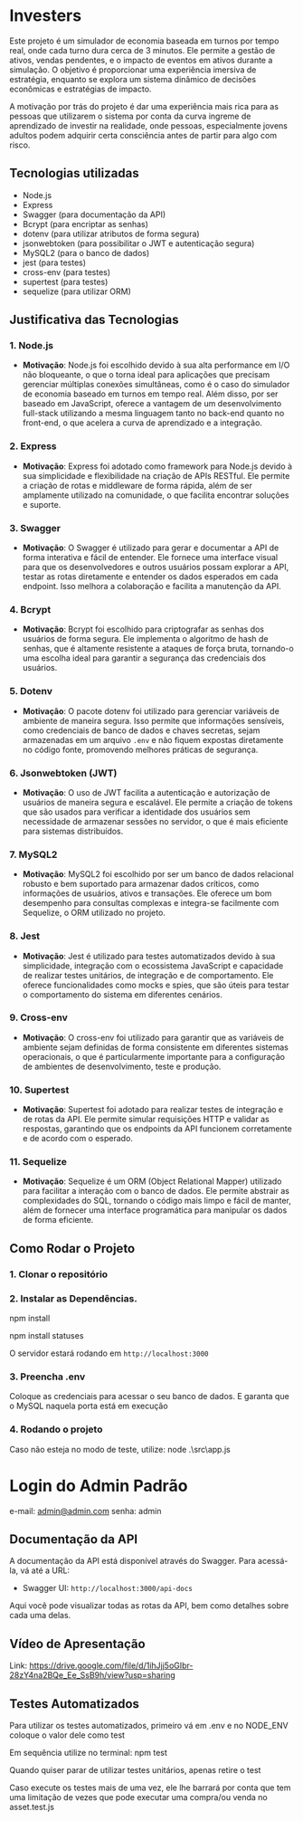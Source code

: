 # Investers

Este projeto é um simulador de economia baseada em turnos por tempo real, onde cada turno dura cerca de 3 minutos. Ele permite a gestão de ativos, vendas pendentes, e o impacto de eventos em ativos durante a simulação. O objetivo é proporcionar uma experiência imersiva de estratégia, enquanto se explora um sistema dinâmico de decisões econômicas e estratégias de impacto.

A motivação por trás do projeto é dar uma experiência mais rica para as pessoas que utilizarem o sistema por conta da curva ingreme de aprendizado de investir na realidade, onde pessoas, especialmente jovens adultos podem adquirir certa consciência antes de partir para algo com risco.

## Tecnologias utilizadas

- Node.js
- Express
- Swagger (para documentação da API)
- Bcrypt (para encriptar as senhas)
- dotenv (para utilizar atributos de forma segura)
- jsonwebtoken (para possibilitar o JWT e autenticação segura)
- MySQL2 (para o banco de dados)
- jest (para testes)
- cross-env (para testes)
- supertest (para testes)
- sequelize (para utilizar ORM)

## Justificativa das Tecnologias

### 1. **Node.js**
   - **Motivação**: Node.js foi escolhido devido à sua alta performance em I/O não bloqueante, o que o torna ideal para aplicações que precisam gerenciar múltiplas conexões simultâneas, como é o caso do simulador de economia baseado em turnos em tempo real. Além disso, por ser baseado em JavaScript, oferece a vantagem de um desenvolvimento full-stack utilizando a mesma linguagem tanto no back-end quanto no front-end, o que acelera a curva de aprendizado e a integração.

### 2. **Express**
   - **Motivação**: Express foi adotado como framework para Node.js devido à sua simplicidade e flexibilidade na criação de APIs RESTful. Ele permite a criação de rotas e middleware de forma rápida, além de ser amplamente utilizado na comunidade, o que facilita encontrar soluções e suporte.

### 3. **Swagger**
   - **Motivação**: O Swagger é utilizado para gerar e documentar a API de forma interativa e fácil de entender. Ele fornece uma interface visual para que os desenvolvedores e outros usuários possam explorar a API, testar as rotas diretamente e entender os dados esperados em cada endpoint. Isso melhora a colaboração e facilita a manutenção da API.

### 4. **Bcrypt**
   - **Motivação**: Bcrypt foi escolhido para criptografar as senhas dos usuários de forma segura. Ele implementa o algoritmo de hash de senhas, que é altamente resistente a ataques de força bruta, tornando-o uma escolha ideal para garantir a segurança das credenciais dos usuários.

### 5. **Dotenv**
   - **Motivação**: O pacote dotenv foi utilizado para gerenciar variáveis de ambiente de maneira segura. Isso permite que informações sensíveis, como credenciais de banco de dados e chaves secretas, sejam armazenadas em um arquivo `.env` e não fiquem expostas diretamente no código fonte, promovendo melhores práticas de segurança.

### 6. **Jsonwebtoken (JWT)**
   - **Motivação**: O uso de JWT facilita a autenticação e autorização de usuários de maneira segura e escalável. Ele permite a criação de tokens que são usados para verificar a identidade dos usuários sem necessidade de armazenar sessões no servidor, o que é mais eficiente para sistemas distribuídos.

### 7. **MySQL2**
   - **Motivação**: MySQL2 foi escolhido por ser um banco de dados relacional robusto e bem suportado para armazenar dados críticos, como informações de usuários, ativos e transações. Ele oferece um bom desempenho para consultas complexas e integra-se facilmente com Sequelize, o ORM utilizado no projeto.

### 8. **Jest**
   - **Motivação**: Jest é utilizado para testes automatizados devido à sua simplicidade, integração com o ecossistema JavaScript e capacidade de realizar testes unitários, de integração e de comportamento. Ele oferece funcionalidades como mocks e spies, que são úteis para testar o comportamento do sistema em diferentes cenários.

### 9. **Cross-env**
   - **Motivação**: O cross-env foi utilizado para garantir que as variáveis de ambiente sejam definidas de forma consistente em diferentes sistemas operacionais, o que é particularmente importante para a configuração de ambientes de desenvolvimento, teste e produção.

### 10. **Supertest**
   - **Motivação**: Supertest foi adotado para realizar testes de integração e de rotas da API. Ele permite simular requisições HTTP e validar as respostas, garantindo que os endpoints da API funcionem corretamente e de acordo com o esperado.

### 11. **Sequelize**
   - **Motivação**: Sequelize é um ORM (Object Relational Mapper) utilizado para facilitar a interação com o banco de dados. Ele permite abstrair as complexidades do SQL, tornando o código mais limpo e fácil de manter, além de fornecer uma interface programática para manipular os dados de forma eficiente.

## Como Rodar o Projeto

### 1. Clonar o repositório

### 2. Instalar as Dependências.
npm install

npm install statuses

O servidor estará rodando em `http://localhost:3000`

### 3. Preencha .env

Coloque as credenciais para acessar o seu banco de dados. E garanta que o MySQL naquela porta está em execução

### 4. Rodando o projeto

Caso não esteja no modo de teste, utilize: node .\src\app.js

# Login do Admin Padrão

e-mail: admin@admin.com
senha: admin

## Documentação da API
A documentação da API está disponível através do Swagger. Para acessá-la, vá até a URL:

- Swagger UI: `http://localhost:3000/api-docs`

Aqui você pode visualizar todas as rotas da API, bem como detalhes sobre cada uma delas.


## Vídeo de Apresentação

Link:
https://drive.google.com/file/d/1ihJjj5oGIbr-28zY4na2BQe_Ee_SsB9h/view?usp=sharing

## Testes Automatizados

Para utilizar os testes automatizados, primeiro vá em .env e no NODE_ENV coloque o valor dele como test

Em sequência utilize no terminal: npm test

Quando quiser parar de utilizar testes unitários, apenas retire o test

Caso execute os testes mais de uma vez, ele lhe barrará por conta que tem uma limitação de vezes que pode executar uma compra/ou venda no asset.test.js

